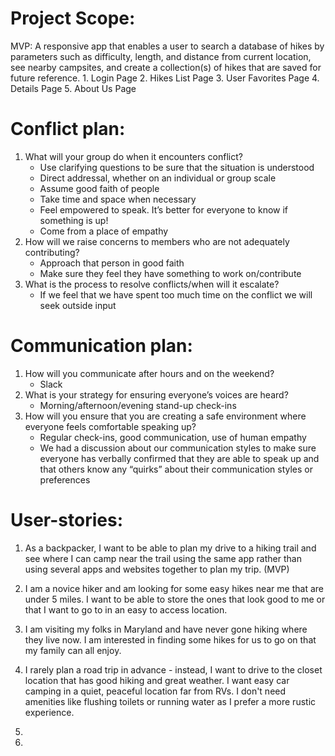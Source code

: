 # Project Scope:

MVP: A responsive app that enables a user to search a database of hikes by parameters such as difficulty, length, and distance from current location, see nearby campsites, and create a collection(s) of hikes that are saved for future reference.
    1. Login Page
    2. Hikes List Page
    3. User Favorites Page
    4. Details Page
    5. About Us Page
# Conflict plan:

1. What will your group do when it encounters conflict?
    - Use clarifying questions to be sure that the situation is understood
    - Direct addressal, whether on an individual or group scale
    - Assume good faith of people
    - Take time and space when necessary
    - Feel empowered to speak. It’s better for everyone to know if something is up!
    - Come from a place of empathy
2. How will we raise concerns to members who are not adequately contributing?
    - Approach that person in good faith
    - Make sure they feel they have something to work on/contribute
3. What is the process to resolve conflicts/when will it escalate?
    - If we feel that we have spent too much time on the conflict we will seek outside input

# Communication plan:

1. How will you communicate after hours and on the weekend?
    - Slack
2. What is your strategy for ensuring everyone’s voices are heard?
    - Morning/afternoon/evening stand-up check-ins
3. How will you ensure that you are creating a safe environment where everyone feels comfortable speaking up?
    - Regular check-ins, good communication, use of human empathy
    - We had a discussion about our communication styles to make sure everyone has verbally confirmed that they are able to speak up and that others know any “quirks” about their communication styles or preferences

# User-stories:

1. As a backpacker, I want to be able to plan my drive to a hiking trail and see where I can camp near the trail using the same app rather than using several apps and websites together to plan my trip. (MVP)

2. I am a novice hiker and am looking for some easy hikes near me that are under 5 miles. I want to be able to store the ones that look good to me or that I want to go to in an easy to access location. 

3. I am visiting my folks in Maryland and have never gone hiking where they live now. I am interested in finding some hikes for us to go on that my family can all enjoy.

4. I rarely plan a road trip in advance - instead, I want to drive to the closet location that has good hiking and great weather.  I want easy car camping in a quiet, peaceful location far from RVs.  I don't need amenities like flushing toilets or running water as I prefer a more rustic experience.  

5. 

6. 
